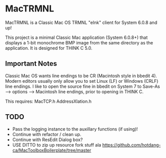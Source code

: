 MacTRMNL
====================================

MacTRMNL is a Classic Mac OS TRMNL "eInk" client for System 6.0.8 and up! 

This project is a minimal Classic Mac application (System 6.0.8+) that displays a 1-bit monochrome BMP image from the same directory as the application. It is designed for THINK C 5.0.

## Important Notes
Classic Mac OS wants line endings to be CR (Macintosh style in bbedit 4).  Modern editors usually only allow you to set Linux (LF) or Windows (CRLF) line endings.  I like to open the source fine in bbedit on System 7 to Save-As --> options --> Macintosh line endings, prior to opening in THINK C.

This requires:
MacTCP.h
AddressXlation.h

## TODO
- Pass the logging instance to the auxillary functions (if using)!
- Continue with refactor / clean up.
- Continue with ResEdit Dialog box?
- USE DITTO to zip up resource fork stuff ala https://github.com/hotdang-ca/MacToolboxBoilerplate/tree/master
